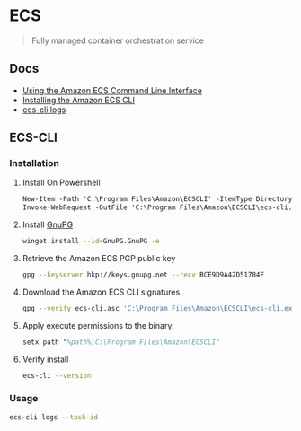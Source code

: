 # ECS

> Fully managed container orchestration service

## Docs

* [Using the Amazon ECS Command Line Interface](https://docs.aws.amazon.com/AmazonECS/latest/developerguide/ECS_CLI.html)
* [Installing the Amazon ECS CLI](https://docs.aws.amazon.com/AmazonECS/latest/developerguide/ECS_CLI_installation.html)
* [ecs-cli logs](https://docs.aws.amazon.com/AmazonECS/latest/developerguide/cmd-ecs-cli-logs.html)

## ECS-CLI

### Installation

1. Install On  Powershell

    ```ps
    New-Item -Path 'C:\Program Files\Amazon\ECSCLI' -ItemType Directory
    Invoke-WebRequest -OutFile 'C:\Program Files\Amazon\ECSCLI\ecs-cli.exe' https://amazon-ecs-cli.s3.amazonaws.com/ecs-cli-windows-amd64-latest.exe
    ```

2. Install [GnuPG](https://www.gnupg.org/index.html)

    ```bash
    winget install --id=GnuPG.GnuPG -e
    ```

3. Retrieve the Amazon ECS PGP public key

    ```bash
    gpg --keyserver hkp://keys.gnupg.net --recv BCE9D9A42D51784F
    ```

4. Download the Amazon ECS CLI signatures

    ```bash
    gpg --verify ecs-cli.asc 'C:\Program Files\Amazon\ECSCLI\ecs-cli.exe'
    ```


5. Apply execute permissions to the binary.

    ```ps
    setx path "%path%;C:\Program Files\Amazon\ECSCLI"
    ```

6. Verify install

    ```bash
    ecs-cli --version
    ```

### Usage

```bash
ecs-cli logs --task-id
```
